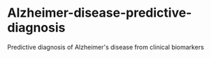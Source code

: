 # Alzheimer-disease-predictive-diagnosis
Predictive diagnosis of Alzheimer's disease from clinical biomarkers
